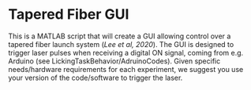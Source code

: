 # Tapered Fiber GUI

This is a MATLAB script that will create a GUI allowing control over a tapered fiber launch system (*Lee et al, 2020*). The GUI is designed to trigger laser pulses when receiving a digital ON signal, coming from e.g. Arduino (see LickingTaskBehavior/AdruinoCodes). Given specific needs/hardware requirements for each experiment, we suggest you use your version of the code/software to trigger the laser. 

